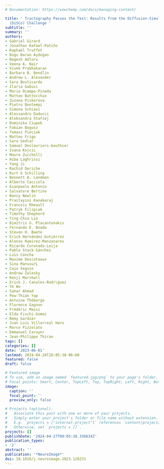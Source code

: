 ```yaml
---
# Documentation: https://wowchemy.com/docs/managing-content/

title: ' Tractography Passes the Test: Results from the Diffusion-Simulated Connectivity
  (DiSCo) Challenge '
subtitle: ''
summary: ''
authors:
- Gabriel Girard
- Jonathan Rafael-Patiño
- Raphaël Truffet
- Dogu Baran Aydogan
- Nagesh Adluru
- Veena A. Nair
- Vivek Prabhakaran
- Barbara B. Bendlin
- Andrew L. Alexander
- Sara Bosticardo
- Ilaria Gabusi
- Mario Ocampo-Pineda
- Matteo Battocchio
- Zuzana Piskorova
- Pietro Bontempi
- Simona Schiavi
- Alessandro Daducci
- Aleksandra Stafiej
- Dominika Ciupek
- Fabian Bogusz
- Tomasz Pieciak
- Matteo Frigo
- Sara Sedlar
- Samuel Deslauriers-Gauthier
- Ivana Kojcic
- Mauro Zucchelli
- Hiba Laghrissi
- Yang Ji
- Rachid Deriche
- Kurt G Schilling
- Bennett A. Landman
- Alberto Cacciola
- Gianpaolo Antonio
- Salvatore Bertino
- Nancy Newlin
- Praitayini Kanakaraj
- Francois Rheault
- Patryk Filipiak
- Timothy Shepherd
- Ying-Chia Lin
- Dimitris G. Placantonakis
- Fernando E. Boada
- Steven H. Baete
- Erick Hernández-Gutiérrez
- Alonso Ramírez-Manzanares
- Ricardo Coronado-Leija
- Pablo Stack-Sánchez
- Luis Concha
- Maxime Descoteaux
- Sina MansourL
- Caio Seguin
- Andrew Zalesky
- Kenji Marshall
- Erick J. Canales-Rodr\ǵuez
- Ye Wu
- Sahar Ahmad
- Pew-Thian Yap
- Antoine Théberge
- Florence Gagnon
- Frédéric Massi
- Elda Fischi-Gomez
- Rémy Gardier
- Juan Luis Villarreal Haro
- Marco Pizzolato
- Emmanuel Caruyer
- Jean-Philippe Thiran
tags: []
categories: []
date: '2023-06-01'
lastmod: 2024-04-26T18:05:38-06:00
featured: false
draft: false

# Featured image
# To use, add an image named `featured.jpg/png` to your page's folder.
# Focal points: Smart, Center, TopLeft, Top, TopRight, Left, Right, BottomLeft, Bottom, BottomRight.
image:
  caption: ''
  focal_point: ''
  preview_only: false

# Projects (optional).
#   Associate this post with one or more of your projects.
#   Simply enter your project's folder or file name without extension.
#   E.g. `projects = ["internal-project"]` references `content/project/deep-learning/index.md`.
#   Otherwise, set `projects = []`.
projects: []
publishDate: '2024-04-27T00:05:38.338634Z'
publication_types:
- '2'
abstract: ''
publication: '*NeuroImage*'
doi: 10.1016/j.neuroimage.2023.120231
---
```

